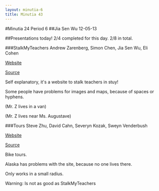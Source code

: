 ```yaml
---
layout: minutia-6
title: Minutia 43
---
```


#Minutia 24 Period 6
##Jia Sen Wu
12-05-13

##Presentations today!
2/4 completed for this day. 2/8 in total.



###StalkMyTeachers
Andrew Zarenberg, Simon Chen, Jia Sen Wu, Eli Cohen

[Website](http://softdev-server.stuycs.org:6008)

[Source](https://github.com/stuycs-softdev/proj2-pd6-08-JASE)

Self explanatory, it's a website to stalk teachers in stuy!


Some people have problems for images and maps, because of spaces or hyphens.

(Mr. Z lives in a van)

(Mr. Z lives near Ms. Augustave)



###Tours
Steve Zhu, David Cahn, Severyn Kozak, Sweyn Venderbush

[Website](http://softdev-server.stuycs.org:6007)

[Source](https://github.com/stuycs-softdev/proj2-pd6-07-SSSD)

Bike tours.


Alaska has problems with the site, because no one lives there.

Only works in a small radius.

Warning: Is not as good as StalkMyTeachers